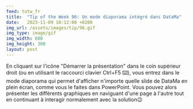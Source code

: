 ```yaml
---
feed: totw_fr
title:  "Tip of the Week 96: Un mode diaporama intégré dans DataMa"
date:   2023-11-09 10:12:00 +0200
img_url: /assets/images/tip/96.gif
img_type: image/gif
img_width: 600
img_height: 300
layout: post
---
```



En cliquant sur l'icône "Démarrer la présentation" dans le coin supérieur droit (ou en utilisant le raccourci clavier Ctrl+F5 ⌨️), vous entrez dans le mode diaporama qui permet d'afficher n'importe quelle slide de DataMa en plein écran, comme vous le faites dans PowerPoint.
Vous pouvez alors présenter les différents graphiques en naviguant d'une page à l'autre tout en continuant à interagir normalement avec la solution😉
